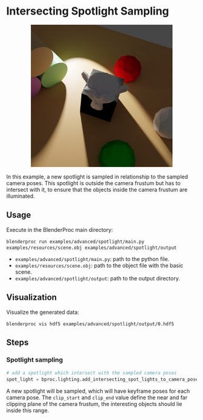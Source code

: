 # Intersecting Spotlight Sampling


<p align="center">
<img src="../../../images/spotlight_sampling.jpg" alt="Front readme image" width=375>
</p>

In this example, a new spotlight is sampled in relationship to the sampled camera poses. This spotlight is outside 
the camera frustum but has to intersect with it, to ensure that the objects inside the camera frustum are illuminated. 

## Usage

Execute in the BlenderProc main directory:

```
blenderproc run examples/advanced/spotlight/main.py examples/resources/scene.obj examples/advanced/spotlight/output
```

* `examples/advanced/spotlight/main.py`: path to the python file.
* `examples/resources/scene.obj`: path to the object file with the basic scene.
* `examples/advanced/spotlight/output`: path to the output directory.

## Visualization

Visualize the generated data:

```
blenderproc vis hdf5 examples/advanced/spotlight/output/0.hdf5
```

## Steps

### Spotlight sampling

```python
# add a spotlight which intersect with the sampled camera poses
spot_light = bproc.lighting.add_intersecting_spot_lights_to_camera_poses(clip_start=7, clip_end=15)
```

A new spotlight will be sampled, which will have keyframe poses for each camera pose. The `clip_start` and `clip_end` 
value define the near and far clipping plane of the camera frustum, the interesting objects should lie inside this 
range.
